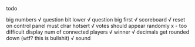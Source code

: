 todo

big numbers √
question bit lower √
question big first √
scoreboard √
reset on control panel must clrar hotsert √
votes should appear randomly x - too difficult
display num of connected players √
winner √
decimals get rounded down (wtf? this is bullshit) √
sound